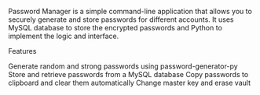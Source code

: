 Password Manager is a simple command-line application that allows you to securely generate and store passwords for different accounts. It uses MySQL database to store the encrypted passwords and Python to implement the logic and interface.

Features

Generate random and strong passwords using password-generator-py
Store and retrieve passwords from a MySQL database
Copy passwords to clipboard and clear them automatically
Change master key and erase vault
